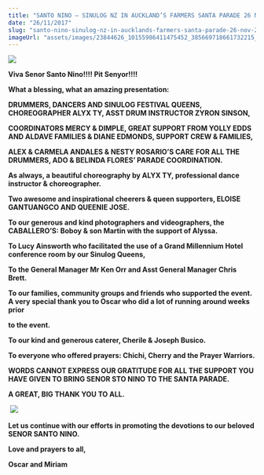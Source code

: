 ```yaml
---
title: "SANTO NINO – SINULOG NZ IN AUCKLAND’S FARMERS SANTA PARADE 26 NOV 2017"
date: "26/11/2017"
slug: "santo-nino-sinulog-nz-in-aucklands-farmers-santa-parade-26-nov-2017"
imageUrl: "assets/images/23844626_10155986411475452_385669718661732215_n.jpg"
---
```


![](https://i0.wp.com/santonino-nz.org/wp-content/uploads/2017/11/23844626_10155986411475452_385669718661732215_n.jpg?resize=641%2C360)

**Viva Senor Santo Nino!!!! Pit Senyor!!!!**

**What a blessing, what an amazing presentation:**

**DRUMMERS, DANCERS AND SINULOG FESTIVAL QUEENS, CHOREOGRAPHER ALYX TY, ASST DRUM INSTRUCTOR ZYRON SINSON,**

**COORDINATORS MERCY & DIMPLE, GREAT SUPPORT FROM YOLLY EDDS AND ALDAVE FAMILIES & DIANE EDMONDS, SUPPORT CREW & FAMILIES,**

**ALEX & CARMELA ANDALES & NESTY ROSARIO’S CARE FOR ALL THE DRUMMERS, ADO & BELINDA FLORES’ PARADE COORDINATION.**

**As always, a beautiful choreography by ALYX TY, professional dance instructor & choreographer.**

**Two awesome and inspirational cheerers & queen supporters, ELOISE GANTUANGCO AND QUEENIE JOSE.**

**To our generous and kind photographers and videographers, the CABALLERO’S: Boboy & son Martin with the support of Alyssa.**

**To Lucy Ainsworth who facilitated the use of a Grand Millennium Hotel conference room by our Sinulog Queens,**

**To the General Manager Mr Ken Orr and Asst General Manager Chris Brett.**

**To our families, community groups and friends who supported the event. A very special thank you to Oscar who did a lot of running around weeks prior**

**to the event.**

**To our kind and generous caterer, Cherile & Joseph Busico.**

**To everyone who offered prayers: Chichi, Cherry and the Prayer Warriors.**

**WORDS CANNOT EXPRESS OUR GRATITUDE FOR ALL THE SUPPORT YOU HAVE GIVEN TO BRING SENOR STO NINO TO THE SANTA PARADE.**

**A GREAT, BIG THANK YOU TO ALL.**

 **![](https://i0.wp.com/santonino-nz.org/wp-content/uploads/2017/11/a-big-thank-you-1024x572.jpg?resize=477%2C266)**

**Let us continue with our efforts in promoting the devotions to our beloved SENOR SANTO NINO.**

**Love and prayers to all,**

**Oscar and Miriam**